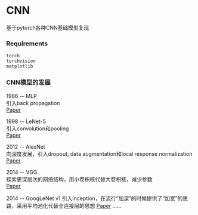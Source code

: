 # CNN
基于pytorch各种CNN基础模型复现 

### Requirements
  `torch`  
  `torchvision`  
  `matplotlib`  

### CNN模型的发展
1986 -- MLP  
引入back propagation  
[Paper](http://www.cs.toronto.edu/~bonner/courses/2016s/csc321/readings/Learning%20representations%20by%20back-propagating%20errors.pdf)  

1998 -- LeNet-5  
引入convolution和pooling  
[Paper](https://axon.cs.byu.edu/~martinez/classes/678/Papers/Convolution_nets.pdf)  

2012 -- AlexNet  
向深度发展，引入dropout, data augmentation和local response normalization  
[Paper](http://www.cs.toronto.edu/~fritz/absps/imagenet.pdf)  

2014 -- VGG  
探索更深层次的网络结构，用小卷积核代替大卷积核，减少参数  
[Paper](https://arxiv.org/pdf/1409.1556.pdf) 

2014 -- GoogLeNet v1
引入inception，在流行“加深”的时候提供了“加宽”的思路，采用平均池化代替全连接层的思想
[Paper](https://arxiv.org/pdf/1409.4842.pdf)
......

